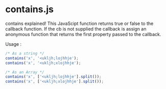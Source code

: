 # contains.js
contains explained!
This JavaScipt function returns true or false to the callback function. If the cb is not supplied the callback is assign an anonymous function that returns the first property passed to the callback.

Usage :
```JavaScript
/* As a string */
contains('x', '<ukljh;lojhhje');
contains('x', '<ukljh;xlojhhje');

/* As an Array */
contains('x', ['<ukljh;lojhhje'].split());
contains('x', ['<ukljh;xlojhhje'].split());
```
